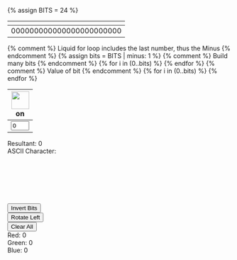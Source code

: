 {% assign BITS = 24 %}
<style>
    td {
        text-align: center;
        vertical-align: middle;
    }
</style>
<table>
    <thead>
        <tr class="" id="">
            <th></th>
        </tr>
    </thead>
    <tbody>
        <tr>
            <td id="binary">000000000000000000000000</td>
        </tr>
    </tbody>
</table>
{% comment %}
Liquid for loop includes the last number, thus the Minus
{% endcomment %}
{% assign bits = BITS | minus: 1 %}
<table>
    <thead>
        <tr>
            {% comment %}
            Build many bits
            {% endcomment %}
            {% for i in (0..bits) %}
            <th>
                <img id="bulb{{ i }}" src="{{site.baseurl}}/images/lightoff.jpg" alt="" width="40" height="Auto">
                <div class="button" id="butt{{ i }}" onclick="toggleBit({{ i }})">on</div>
            </th>
            {% endfor %}
        </tr>
    </thead>
    <tbody>
        <tr>
            {% comment %}
            Value of bit
            {% endcomment %}
            {% for i in (0..bits) %}
            <td>
                <input type='text' id="digit{{ i }}" value="0" size="2" readonly>
            </td>
            {% endfor %}
        </tr>
    </tbody>
</table>
<div>
    <label for="resultant">Resultant:</label>
    <span id="resultant-value">0</span>
</div>
<div>
    <label for="ascii-character">ASCII Character:</label>
    <span id="ascii-character-value"></span>
</div>
<div id="color-display" style="width: 100px; height: 100px; margin-top: 10px;"></div>
<div>
    <button onclick="invertBits()">Invert Bits</button>
</div>
<div>
    <button onclick="rotateBitsLeft()">Rotate Left</button>
</div>
<div>
    <button onclick="clearAll()">Clear All</button>
</div>
<div id="rgb-values">
    <label for="red-value">Red:</label>
    <span id="red-value">0</span>
    <br>
    <label for="green-value">Green:</label>
    <span id="green-value">0</span>
    <br>
    <label for="blue-value">Blue:</label>
    <span id="blue-value">0</span>
</div>
<script>
    const BITS = {{ BITS }};
    const MAX = 2 ** BITS - 1;
    const IMAGE_ON = "{{site.baseurl}}/images/lighton.jpg";
    const IMAGE_OFF = "{{site.baseurl}}/images/lightoff.jpg";
    // return string with the current value of each bit
    function getBits() {
        let bits = "";
        for(let i = 0; i < BITS; i++) {
            bits = bits + document.getElementById('digit' + i).value;
        }
        return bits;
    }
    // setter for Document Object Model (DOM) values
    function setConversions(binary) {
        document.getElementById('binary').innerHTML = binary;
        // Resultant value
        document.getElementById('resultant-value').innerHTML = parseInt(binary, 2);
        // Update ASCII character display
        updateAsciiCharacter();
        // Update color display
        updateColorDisplay();
    }
    // toggle selected bit and recalculate
    function toggleBit(i) {
        const dig = document.getElementById('digit' + i);
        const image = document.getElementById('bulb' + i);
        const butt = document.getElementById('butt' + i);
        // Change digit and visual
        if (image.src.match(IMAGE_ON)) {
            dig.value = 0;
            image.src = IMAGE_OFF;
        } else {
            dig.value = 1;
            image.src = IMAGE_ON;
        }
        // Binary numbers
        const binary = getBits();
        setConversions(binary);
    }
    // add is a positive integer, subtract is a negative integer
    function add(n) {
        let binary = getBits();
        // convert to decimal and do math
        let decimal = parseInt(binary, 2);
        if (n > 0) {  // PLUS
            decimal = MAX === decimal ? 0 : decimal += n; // OVERFLOW or PLUS
        } else  {     // MINUS
            decimal = 0 === decimal ? MAX : decimal += n; // OVERFLOW or MINUS
        }
        // convert the result back to binary
        binary = decimal.toString(2).padStart(BITS, '0');
        // update conversions
        setConversions(binary);
        // update bits
        for (let i = 0; i < BITS; i++) {
            let digit = binary.charAt(i);
            document.getElementById('digit' + i).value = digit;
            document.getElementById('bulb' + i).src = digit === "1" ? IMAGE_ON : IMAGE_OFF;
        }
    }
    // Update ASCII character display
    function updateAsciiCharacter() {
        const binary = getBits();
        const decimal = parseInt(binary, 2);
        const asciiCharacter = String.fromCharCode(decimal);
        const asciiDisplay = document.getElementById('ascii-character-value');
        if (decimal >= 32 && decimal <= 126) {
            // Display printable ASCII characters
            asciiDisplay.innerHTML = asciiCharacter;
        } else {
            // Display non-printable ASCII characters
            asciiDisplay.innerHTML = "Non-Printable";
        }
    }
    // Update color display
    function updateColorDisplay() {
        const binary = getBits();
        const red = parseInt(binary.substring(0, 8), 2);
        const green = parseInt(binary.substring(8, 16), 2);
        const blue = parseInt(binary.substring(16, 24), 2);
        const colorDisplay = document.getElementById('color-display');
        colorDisplay.style.backgroundColor = `rgb(${red}, ${green}, ${blue})`;
        // Update RGB values
    document.getElementById('red-value').innerHTML = red;
    document.getElementById('green-value').innerHTML = green;
    document.getElementById('blue-value').innerHTML = blue;
    }
    // Invert all bits in the binary representation
    function invertBits() {
        let binary = getBits();
        binary = binary.split('').map(bit => (bit === '0' ? '1' : '0')).join('');
        setConversions(binary);
        // Update bits
        for (let i = 0; i < BITS; i++) {
            let digit = binary.charAt(i);
            document.getElementById('digit' + i).value = digit;
            document.getElementById('bulb' + i).src = digit === "1" ? IMAGE_ON : IMAGE_OFF;
        }
    }
    // Rotate bits to the left
    function rotateBitsLeft() {
        let binary = getBits();
        binary = binary.substring(1) + binary[0];
        setConversions(binary);
        // Update bits
        for (let i = 0; i < BITS; i++) {
            let digit = binary.charAt(i);
            document.getElementById('digit' + i).value = digit;
            document.getElementById('bulb' + i).src = digit === "1" ? IMAGE_ON : IMAGE_OFF;
        }
    }
    // Clear all numbers and set them to 0
    function clearAll() {
        for (let i = 0; i < BITS; i++) {
            document.getElementById('digit' + i).value = 0;
            document.getElementById('bulb' + i).src = IMAGE_OFF;
        }
        // Set binary representation to all zeros
        const binary = '0'.repeat(BITS);
        setConversions(binary);
    }
    // Call the initial update functions
    updateAsciiCharacter();
    updateColorDisplay();
</script>